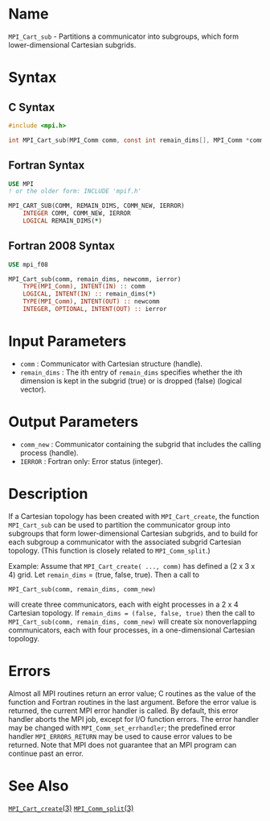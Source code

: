 # Name

`MPI_Cart_sub` - Partitions a communicator into subgroups, which form
lower-dimensional Cartesian subgrids.

# Syntax

## C Syntax

```c
#include <mpi.h>

int MPI_Cart_sub(MPI_Comm comm, const int remain_dims[], MPI_Comm *comm_new)
```

## Fortran Syntax

```fortran
USE MPI
! or the older form: INCLUDE 'mpif.h'

MPI_CART_SUB(COMM, REMAIN_DIMS, COMM_NEW, IERROR)
    INTEGER COMM, COMM_NEW, IERROR
    LOGICAL REMAIN_DIMS(*)
```

## Fortran 2008 Syntax

```fortran
USE mpi_f08

MPI_Cart_sub(comm, remain_dims, newcomm, ierror)
    TYPE(MPI_Comm), INTENT(IN) :: comm
    LOGICAL, INTENT(IN) :: remain_dims(*)
    TYPE(MPI_Comm), INTENT(OUT) :: newcomm
    INTEGER, OPTIONAL, INTENT(OUT) :: ierror
```

# Input Parameters

* `comm` : Communicator with Cartesian structure (handle).
* `remain_dims` : The ith entry of `remain_dims` specifies whether the ith dimension is
kept in the subgrid (true) or is dropped (false) (logical vector).

# Output Parameters

* `comm_new` : Communicator containing the subgrid that includes the calling
process (handle).
* `IERROR` : Fortran only: Error status (integer).

# Description

If a Cartesian topology has been created with `MPI_Cart_create`, the
function `MPI_Cart_sub` can be used to partition the communicator group
into subgroups that form lower-dimensional Cartesian subgrids, and to
build for each subgroup a communicator with the associated subgrid
Cartesian topology. (This function is closely related to
`MPI_Comm_split`.)

Example: Assume that `MPI_Cart_create( ..., comm)` has defined a (2 x
3 x 4) grid. Let `remain_dims` = (true, false, true). Then a call to

    MPI_Cart_sub(comm, remain_dims, comm_new)

will create three communicators, each with eight processes in a 2 x 4
Cartesian topology. If `remain_dims = (false, false, true)` then the call
to `MPI_Cart_sub(comm, remain_dims, comm_new)` will create six
nonoverlapping communicators, each with four processes, in a
one-dimensional Cartesian topology.

# Errors

Almost all MPI routines return an error value; C routines as the value
of the function and Fortran routines in the last argument.
Before the error value is returned, the current MPI error handler is
called. By default, this error handler aborts the MPI job, except for
I/O function errors. The error handler may be changed with
`MPI_Comm_set_errhandler`; the predefined error handler `MPI_ERRORS_RETURN`
may be used to cause error values to be returned. Note that MPI does not
guarantee that an MPI program can continue past an error.

# See Also

[`MPI_Cart_create`(3)](MPI_Cart_create.html)
[`MPI_Comm_split`(3)](MPI_Comm_split.html)

